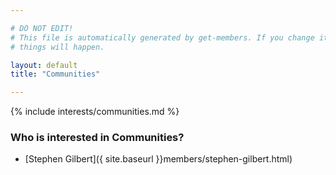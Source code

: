 ```yaml
---

# DO NOT EDIT!
# This file is automatically generated by get-members. If you change it, bad
# things will happen.

layout: default
title: "Communities"

---
```


{% include interests/communities.md %}

### Who is interested in Communities?


* [Stephen Gilbert]({ site.baseurl }}members/stephen-gilbert.html)
